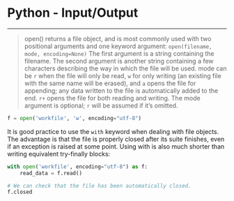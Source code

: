 # Python - Input/Output
---
> open() returns a file object, and is most commonly used with two positional arguments and one keyword argument: `open(filename, mode, encoding=None)`
The first argument is a string containing the filename. The second argument is another string containing a few characters describing the way in which the file will be used. mode can be `r` when the file will only be read, `w` for only writing (an existing file with the same name will be erased), and `a` opens the file for appending; any data written to the file is automatically added to the end. `r+` opens the file for both reading and writing. The mode argument is optional; `r` will be assumed if it’s omitted.

``` python
f = open('workfile', 'w', encoding="utf-8")
```

It is good practice to use the `with` keyword when dealing with file objects. The advantage is that the file is properly closed after its suite finishes, even if an exception is raised at some point. Using with is also much shorter than writing equivalent try-finally blocks:

``` python
with open('workfile', encoding="utf-8") as f:
    read_data = f.read()

# We can check that the file has been automatically closed.
f.closed
```
